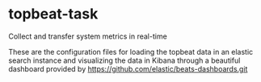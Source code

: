 # topbeat-task
Collect and transfer system metrics in real-time

These are the configuration files for loading the topbeat data in an elastic search instance and visualizing the data in Kibana
through a beautiful dashboard provided by https://github.com/elastic/beats-dashboards.git
